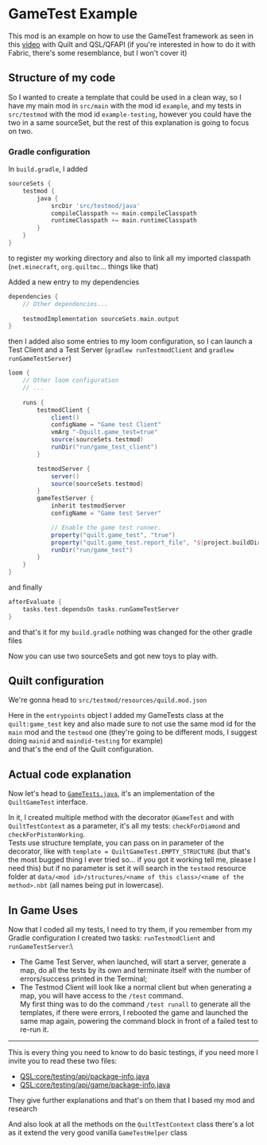# GameTest Example

This mod is an example on how to use the GameTest framework as seen in this [video](https://youtu.be/vXaWOJTCYNg) with Quilt and QSL/QFAPI (if you're interested in how to do it with Fabric, there's some resemblance, but I won't cover it)

## Structure of my code

So I wanted to create a template that could be used in a clean way, so I have my main mod in `src/main` with the mod id `example`, and my tests in `src/testmod` with the mod id `example-testing`,
however you could have the two in a same sourceSet, but the rest of this explanation is going to focus on two.

### Gradle configuration

In `build.gradle`, I added 
```groovy
sourceSets {
    testmod {
        java {
            srcDir 'src/testmod/java'
            compileClasspath += main.compileClasspath
            runtimeClasspath += main.runtimeClasspath
        }
    }
}
```
to register my working directory and also to link all my imported classpath (`net.minecraft`, `org.quiltmc`... things like that)

Added a new entry to my dependencies
```groovy
dependencies {
    // Other dependencies...
    
    testmodImplementation sourceSets.main.output
}
```

then I added also some entries to my loom configuration, so I can launch a Test Client and a Test Server (`gradlew runTestmodClient` and `gradlew runGameTestServer`)

```groovy
loom {
    // Other loom configuration
    // ...
    
    runs {
        testmodClient {
            client()
            configName = "Game test Client"
            vmArg "-Dquilt.game_test=true"
            source(sourceSets.testmod)
            runDir("run/game_test_client")
        }

        testmodServer {
            server()
            source(sourceSets.testmod)
        }
        gameTestServer {
            inherit testmodServer
            configName = "Game test Server"

            // Enable the game test runner.
            property("quilt.game_test", "true")
            property("quilt.game_test.report_file", "${project.buildDir}/game_test/report.xml")
            runDir("run/game_test")
        }
    }
}
```

and finally 
```groovy
afterEvaluate {
    tasks.test.dependsOn tasks.runGameTestServer
}
```
and that's it for my `build.gradle` nothing was changed for the other gradle files

Now you can use two sourceSets and got new toys to play with.

## Quilt configuration

We're gonna head to `src/testmod/resources/quild.mod.json`

Here in the `entrypoints` object I added my GameTests class at the `quilt:game_test` key and also made sure to not use the same mod id for the `main` mod and the `testmod` one 
(they're going to be different mods, I suggest doing `mainid` and `maindid-testing` for example)\
and that's the end of the Quilt configuration.

## Actual code explanation

Now let's head to [`GameTests.java`](/src/testmod/java/dev/renoux/example/GameTests.java), it's an implementation of the `QuiltGameTest` interface.

In it, I created multiple method with the decorator `@GameTest` and with `QuiltTestContext` as a parameter, it's all my tests: `checkForDiamond` and `checkForPistonWorking`.\
Tests use structure template, you can pass on in parameter of the decorator, like with `template = QuiltGameTest.EMPTY_STRUCTURE` (but that's the most bugged thing I ever tried so... if you got it working tell me, please I need this) 
but if no parameter is set it will search in the `testmod` resource folder at `data/<mod id>/structures/<name of this class>/<name of the method>.nbt` (all names being put in lowercase).

## In Game Uses

Now that I coded all my tests, I need to try them, if you remember from my Gradle configuration I created two tasks: `runTestmodClient` and `runGameTestServer`:\
- The Game Test Server, when launched, will start a server, generate a map, do all the tests by its own and terminate itself with the number of errors/success printed in the Terminal;
- The Testmod Client will look like a normal client but when generating a map, you will have access to the `/test` command.\
My first thing was to do the command `/test runall` to generate all the templates, if there were errors, I rebooted the game and launched the same map again,
powering the command block in front of a failed test to re-run it.

---
This is every thing you need to know to do basic testings, if you need more I invite you to read these two files: 
- [QSL:core/testing/api/package-info.java](https://github.com/QuiltMC/quilt-standard-libraries/blob/1.20/library/core/testing/src/main/java/org/quiltmc/qsl/testing/api/package-info.java) 
- [QSL:core/testing/api/game/package-info.java](https://github.com/QuiltMC/quilt-standard-libraries/blob/1.20/library/core/testing/src/main/java/org/quiltmc/qsl/testing/api/game/package-info.java)

They give further explanations and that's on them that I based my mod and research

And also look at all the methods on the `QuiltTestContext` class there's a lot as it extend the very good vanilla `GameTestHelper` class